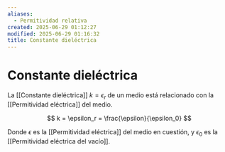 ```yaml
---
aliases:
  - Permitividad relativa
created: 2025-06-29 01:12:27
modified: 2025-06-29 01:16:32
title: Constante dieléctrica
---
```


# Constante dieléctrica

La [[Constante dieléctrica]] $k = \epsilon_r$ de un medio está relacionado con la [[Permitividad eléctrica]] del medio.

$$
k = \epsilon_r = \frac{\epsilon}{\epsilon_0}
$$

Donde $\epsilon$ es la [[Permitividad eléctrica]] del medio en cuestión, y $\epsilon_0$ es la [[Permitividad eléctrica del vacío]].
